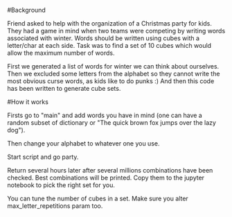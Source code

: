 #Background

Friend asked to help with the organization of a Christmas party for kids. They had a game in mind when two teams were competing by writing words associated with winter. Words should be written using cubes with a letter/char at each side. Task was to find a set of 10 cubes which would allow the maximum number of words.

First we generated a list of words for winter we can think about ourselves. Then we excluded some letters from the alphabet so they cannot write the most obvious curse words, as kids like to do punks :) And then this code has been written to generate cube sets.

#How it works

Firsts go to "main" and add words you have in mind (one can have a random subset of dictionary or "The quick brown fox jumps over the lazy dog"). 

Then change your alphabet to whatever one you use. 

Start script and go party. 

Return several hours later after several millions combinations have been checked. Best combinations will be printed. Copy them to the jupyter notebook to pick the right set for you.

You can tune the number of cubes in a set. Make sure you alter max_letter_repetitions param too. 

